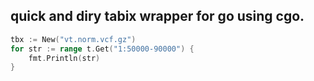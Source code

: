 ## quick and diry tabix wrapper for go using cgo.

```go
tbx := New("vt.norm.vcf.gz")
for str := range t.Get("1:50000-90000") {
	fmt.Println(str)
}
```
